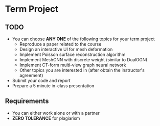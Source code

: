 # Term Project

## TODO

- You can choose **ANY ONE** of the following topics for your term project
  - Reproduce a paper related to the course
  - Design an interactive UI for mesh deformation
  - Implement Poisson surface reconstruction algorithm
  - Implement MeshCNN with discrete weight (similar to DualOGN)
  - Implement CT-form multi-view graph neural network
  - Other topics you are interested in (after obtain the instructor's agreement)
- Submit your code and report
- Prepare a 5 minute in-class presentation

## Requirements

- You can either work alone or with a partner
- **ZERO TOLERANCE** for plagiarism